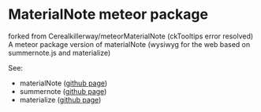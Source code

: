 # MaterialNote meteor package
forked from Cerealkillerway/meteorMaterialNote (ckTooltips error resolved)
A meteor package version of materialNote (wysiwyg for the web based on summernote.js and materialize)

See:

- materialNote (<a href="https://github.com/Cerealkillerway/materialNote">github page</a>)
- summernote (<a href="https://github.com/summernote/summernote">github page</a>)
- materialize (<a href="https://github.com/Dogfalo/materialize">github page</a>)